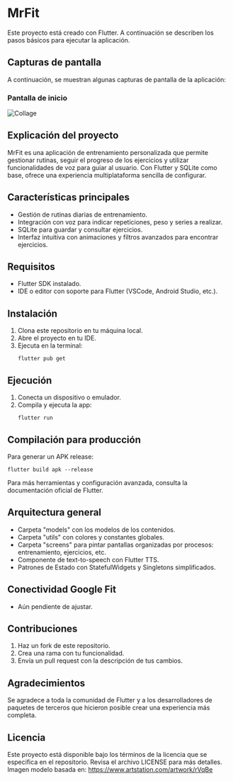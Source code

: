 # MrFit

Este proyecto está creado con Flutter. A continuación se describen los pasos básicos para ejecutar la aplicación.

## Capturas de pantalla
A continuación, se muestran algunas capturas de pantalla de la aplicación:

### Pantalla de inicio
![Collage](./img_app/collage.jpg)

## Explicación del proyecto
MrFit es una aplicación de entrenamiento personalizada que permite gestionar rutinas, seguir el progreso de los ejercicios y utilizar funcionalidades de voz para guiar al usuario. Con Flutter y SQLite como base, ofrece una experiencia multiplataforma sencilla de configurar.

## Características principales
- Gestión de rutinas diarias de entrenamiento.
- Integración con voz para indicar repeticiones, peso y series a realizar.
- SQLite para guardar y consultar ejercicios.
- Interfaz intuitiva con animaciones y filtros avanzados para encontrar ejercicios.

## Requisitos
- Flutter SDK instalado.
- IDE o editor con soporte para Flutter (VSCode, Android Studio, etc.).

## Instalación
1. Clona este repositorio en tu máquina local.
2. Abre el proyecto en tu IDE.
3. Ejecuta en la terminal:
   ```
   flutter pub get
   ```

## Ejecución
1. Conecta un dispositivo o emulador.
2. Compila y ejecuta la app:
   ```
   flutter run
   ```

## Compilación para producción
Para generar un APK release:
```
flutter build apk --release
```

Para más herramientas y configuración avanzada, consulta la documentación oficial de Flutter.

## Arquitectura general
- Carpeta "models" con los modelos de los contenidos.
- Carpeta "utils" con colores y constantes globales.
- Carpeta "screens" para pintar pantallas organizadas por procesos: entrenamiento, ejercicios, etc.
- Componente de text-to-speech con Flutter TTS.
- Patrones de Estado con StatefulWidgets y Singletons simplificados.

## Conectividad Google Fit
- Aún pendiente de ajustar.

## Contribuciones
1. Haz un fork de este repositorio.
2. Crea una rama con tu funcionalidad.
3. Envía un pull request con la descripción de tus cambios.

## Agradecimientos
Se agradece a toda la comunidad de Flutter y a los desarrolladores de paquetes de terceros que hicieron posible crear una experiencia más completa.

## Licencia
Este proyecto está disponible bajo los términos de la licencia que se especifica en el repositorio. Revisa el archivo LICENSE para más detalles.
Imagen modelo basada en: https://www.artstation.com/artwork/rVqBe
